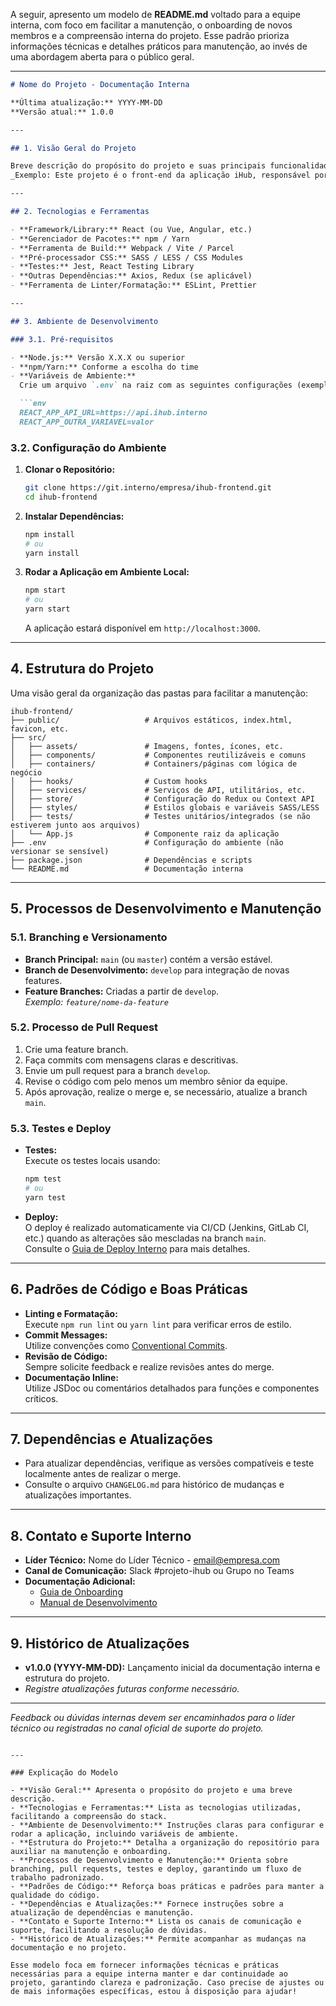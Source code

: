 A seguir, apresento um modelo de **README.md** voltado para a equipe interna, com foco em facilitar a manutenção, o onboarding de novos membros e a compreensão interna do projeto. Esse padrão prioriza informações técnicas e detalhes práticos para manutenção, ao invés de uma abordagem aberta para o público geral.

---

```markdown
# Nome do Projeto - Documentação Interna

**Última atualização:** YYYY-MM-DD  
**Versão atual:** 1.0.0

---

## 1. Visão Geral do Projeto

Breve descrição do propósito do projeto e suas principais funcionalidades.  
_Exemplo: Este projeto é o front-end da aplicação iHub, responsável por integrar dados da API, gerenciar a interface do usuário e garantir a responsividade em diversos dispositivos._

---

## 2. Tecnologias e Ferramentas

- **Framework/Library:** React (ou Vue, Angular, etc.)
- **Gerenciador de Pacotes:** npm / Yarn
- **Ferramenta de Build:** Webpack / Vite / Parcel
- **Pré-processador CSS:** SASS / LESS / CSS Modules
- **Testes:** Jest, React Testing Library
- **Outras Dependências:** Axios, Redux (se aplicável)  
- **Ferramenta de Linter/Formatação:** ESLint, Prettier

---

## 3. Ambiente de Desenvolvimento

### 3.1. Pré-requisitos

- **Node.js:** Versão X.X.X ou superior  
- **npm/Yarn:** Conforme a escolha do time  
- **Variáveis de Ambiente:**  
  Crie um arquivo `.env` na raiz com as seguintes configurações (exemplo):

  ```env
  REACT_APP_API_URL=https://api.ihub.interno
  REACT_APP_OUTRA_VARIAVEL=valor
  ```

### 3.2. Configuração do Ambiente

1. **Clonar o Repositório:**

   ```bash
   git clone https://git.interno/empresa/ihub-frontend.git
   cd ihub-frontend
   ```

2. **Instalar Dependências:**

   ```bash
   npm install
   # ou
   yarn install
   ```

3. **Rodar a Aplicação em Ambiente Local:**

   ```bash
   npm start
   # ou
   yarn start
   ```

   A aplicação estará disponível em `http://localhost:3000`.

---

## 4. Estrutura do Projeto

Uma visão geral da organização das pastas para facilitar a manutenção:

```
ihub-frontend/
├── public/                   # Arquivos estáticos, index.html, favicon, etc.
├── src/
│   ├── assets/               # Imagens, fontes, ícones, etc.
│   ├── components/           # Componentes reutilizáveis e comuns
│   ├── containers/           # Containers/páginas com lógica de negócio
│   ├── hooks/                # Custom hooks
│   ├── services/             # Serviços de API, utilitários, etc.
│   ├── store/                # Configuração do Redux ou Context API
│   ├── styles/               # Estilos globais e variáveis SASS/LESS
│   ├── tests/                # Testes unitários/integrados (se não estiverem junto aos arquivos)
│   └── App.js                # Componente raiz da aplicação
├── .env                      # Configuração do ambiente (não versionar se sensível)
├── package.json              # Dependências e scripts
└── README.md                 # Documentação interna
```

---

## 5. Processos de Desenvolvimento e Manutenção

### 5.1. Branching e Versionamento

- **Branch Principal:** `main` (ou `master`) contém a versão estável.
- **Branch de Desenvolvimento:** `develop` para integração de novas features.
- **Feature Branches:** Criadas a partir de `develop`.  
  _Exemplo: `feature/nome-da-feature`_

### 5.2. Processo de Pull Request

1. Crie uma feature branch.
2. Faça commits com mensagens claras e descritivas.
3. Envie um pull request para a branch `develop`.
4. Revise o código com pelo menos um membro sênior da equipe.
5. Após aprovação, realize o merge e, se necessário, atualize a branch `main`.

### 5.3. Testes e Deploy

- **Testes:**  
  Execute os testes locais usando:

  ```bash
  npm test
  # ou
  yarn test
  ```

- **Deploy:**  
  O deploy é realizado automaticamente via CI/CD (Jenkins, GitLab CI, etc.) quando as alterações são mescladas na branch `main`.  
  Consulte o [Guia de Deploy Interno](docs/deploy.md) para mais detalhes.

---

## 6. Padrões de Código e Boas Práticas

- **Linting e Formatação:**  
  Execute `npm run lint` ou `yarn lint` para verificar erros de estilo.
- **Commit Messages:**  
  Utilize convenções como [Conventional Commits](https://www.conventionalcommits.org/).
- **Revisão de Código:**  
  Sempre solicite feedback e realize revisões antes do merge.
- **Documentação Inline:**  
  Utilize JSDoc ou comentários detalhados para funções e componentes críticos.

---

## 7. Dependências e Atualizações

- Para atualizar dependências, verifique as versões compatíveis e teste localmente antes de realizar o merge.
- Consulte o arquivo `CHANGELOG.md` para histórico de mudanças e atualizações importantes.

---

## 8. Contato e Suporte Interno

- **Líder Técnico:** Nome do Líder Técnico - [email@empresa.com](mailto:email@empresa.com)
- **Canal de Comunicação:** Slack #projeto-ihub ou Grupo no Teams
- **Documentação Adicional:**  
  - [Guia de Onboarding](docs/onboarding.md)  
  - [Manual de Desenvolvimento](docs/dev-manual.md)

---

## 9. Histórico de Atualizações

- **v1.0.0 (YYYY-MM-DD):** Lançamento inicial da documentação interna e estrutura do projeto.
- _Registre atualizações futuras conforme necessário._

---

_Feedback ou dúvidas internas devem ser encaminhados para o líder técnico ou registradas no canal oficial de suporte do projeto._
```

---

### Explicação do Modelo

- **Visão Geral:** Apresenta o propósito do projeto e uma breve descrição.
- **Tecnologias e Ferramentas:** Lista as tecnologias utilizadas, facilitando a compreensão do stack.
- **Ambiente de Desenvolvimento:** Instruções claras para configurar e rodar a aplicação, incluindo variáveis de ambiente.
- **Estrutura do Projeto:** Detalha a organização do repositório para auxiliar na manutenção e onboarding.
- **Processos de Desenvolvimento e Manutenção:** Orienta sobre branching, pull requests, testes e deploy, garantindo um fluxo de trabalho padronizado.
- **Padrões de Código:** Reforça boas práticas e padrões para manter a qualidade do código.
- **Dependências e Atualizações:** Fornece instruções sobre a atualização de dependências e manutenção.
- **Contato e Suporte Interno:** Lista os canais de comunicação e suporte, facilitando a resolução de dúvidas.
- **Histórico de Atualizações:** Permite acompanhar as mudanças na documentação e no projeto.

Esse modelo foca em fornecer informações técnicas e práticas necessárias para a equipe interna manter e dar continuidade ao projeto, garantindo clareza e padronização. Caso precise de ajustes ou de mais informações específicas, estou à disposição para ajudar!
